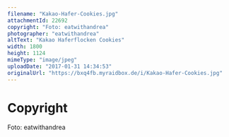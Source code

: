 ```yaml
---
filename: "Kakao-Hafer-Cookies.jpg"
attachmentId: 22692
copyright: "Foto: eatwithandrea"
photographer: "eatwithandrea"
altText: "Kakao Haferflocken Cookies"
width: 1800
height: 1124
mimeType: "image/jpeg"
uploadDate: "2017-01-31 14:34:53"
originalUrl: "https://bxq4fb.myraidbox.de/i/Kakao-Hafer-Cookies.jpg"
---
```


# Copyright

Foto: eatwithandrea
